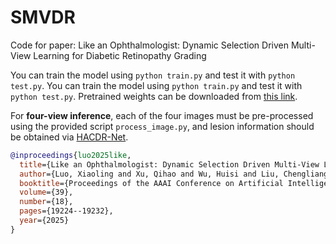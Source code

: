# SMVDR

Code for paper: Like an Ophthalmologist: Dynamic Selection Driven Multi-View Learning for Diabetic Retinopathy Grading

You can train the model using `python train.py` and test it with `python test.py`. You can train the model using `python train.py` and test it with `python test.py`.  Pretrained weights can be downloaded from [this link](https://drive.google.com/file/d/1pschFLlmKX0HODRJuKAMLAa9-69xF0I1/view?usp=drive_link).

For **four-view inference**, each of the four images must be pre-processed using the provided script `process_image.py`, and lesion information should be obtained via [HACDR-Net](https://github.com/xqh180110910537/HACDR-Net).



```bibtex
@inproceedings{luo2025like,
  title={Like an Ophthalmologist: Dynamic Selection Driven Multi-View Learning for Diabetic Retinopathy Grading},
  author={Luo, Xiaoling and Xu, Qihao and Wu, Huisi and Liu, Chengliang and Lai, Zhihui and Shen, Linlin},
  booktitle={Proceedings of the AAAI Conference on Artificial Intelligence},
  volume={39},
  number={18},
  pages={19224--19232},
  year={2025}
}
